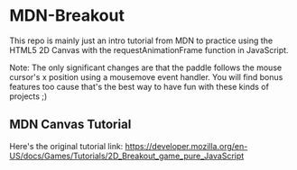 # MDN-Breakout
This repo is mainly just an intro tutorial from MDN to practice using the HTML5 2D Canvas with the requestAnimationFrame function in JavaScript.

Note: The only significant changes are that the paddle follows the mouse cursor's x position using a mousemove event handler. You will find bonus features too cause that's the best way to have fun with these kinds of projects ;)

## MDN Canvas Tutorial
Here's the original tutorial link:  https://developer.mozilla.org/en-US/docs/Games/Tutorials/2D_Breakout_game_pure_JavaScript 
